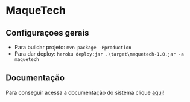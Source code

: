 # MaqueTech

## Configuraçoes gerais

* Para buildar projeto: ``mvn package -Pproduction``
* Para dar deploy: ``heroku deploy:jar .\target\maquetech-1.0.jar -a maquetech``

## Documentação

Para conseguir acessa a documentação do sistema clique [aqui](https://catolicasc-my.sharepoint.com/:f:/g/personal/luis_albino_catolicasc_edu_br/EpZd-9SRVG1KnwBzTpQwy3sB0nkg9hVd22bg3kG0EFneFQ?e=x52mrr)!

[//]: # (# MaqueTech)

[//]: # ()
[//]: # (This project can be used as a starting point to create your own Vaadin application with Spring Boot.)

[//]: # (It contains all the necessary configuration and some placeholder files to get you started.)

[//]: # ()
[//]: # (## Running the application)

[//]: # ()
[//]: # (The project is a standard Maven project. To run it from the command line,)

[//]: # (type `mvnw` &#40;Windows&#41;, or `./mvnw` &#40;Mac & Linux&#41;, then open)

[//]: # (http://localhost:8080 in your browser.)

[//]: # ()
[//]: # (You can also import the project to your IDE of choice as you would with any)

[//]: # (Maven project. Read more on [how to import Vaadin projects to different IDEs]&#40;https://vaadin.com/docs/latest/guide/step-by-step/importing&#41; &#40;Eclipse, IntelliJ IDEA, NetBeans, and VS Code&#41;.)

[//]: # ()
[//]: # (## Deploying to Production)

[//]: # ()
[//]: # (To create a production build, call `mvnw clean package -Pproduction` &#40;Windows&#41;,)

[//]: # (or `./mvnw clean package -Pproduction` &#40;Mac & Linux&#41;.)

[//]: # (This will build a JAR file with all the dependencies and front-end resources,)

[//]: # (ready to be deployed. The file can be found in the `target` folder after the build completes.)

[//]: # ()
[//]: # (Once the JAR file is built, you can run it using)

[//]: # (`java -jar target/maquetech-1.0-SNAPSHOT.jar`)

[//]: # ()
[//]: # (## Project structure)

[//]: # ()
[//]: # (- `MainLayout.java` in `src/main/java` contains the navigation setup &#40;i.e., the)

[//]: # (  side/top bar and the main menu&#41;. This setup uses)

[//]: # (  [App Layout]&#40;https://vaadin.com/docs/components/app-layout&#41;.)

[//]: # (- `views` package in `src/main/java` contains the server-side Java views of your application.)

[//]: # (- `views` folder in `frontend/` contains the client-side JavaScript views of your application.)

[//]: # (- `themes` folder in `frontend/` contains the custom CSS styles.)

[//]: # ()
[//]: # (## Useful links)

[//]: # ()
[//]: # (- Read the documentation at [vaadin.com/docs]&#40;https://vaadin.com/docs&#41;.)

[//]: # (- Follow the tutorial at [vaadin.com/docs/latest/tutorial/overview]&#40;https://vaadin.com/docs/latest/tutorial/overview&#41;.)

[//]: # (- Create new projects at [start.vaadin.com]&#40;https://start.vaadin.com/&#41;.)

[//]: # (- Search UI components and their usage examples at [vaadin.com/docs/latest/components]&#40;https://vaadin.com/docs/latest/components&#41;.)

[//]: # (- View use case applications that demonstrate Vaadin capabilities at [vaadin.com/examples-and-demos]&#40;https://vaadin.com/examples-and-demos&#41;.)

[//]: # (- Build any UI without custom CSS by discovering Vaadin's set of [CSS utility classes]&#40;https://vaadin.com/docs/styling/lumo/utility-classes&#41;. )

[//]: # (- Find a collection of solutions to common use cases at [cookbook.vaadin.com]&#40;https://cookbook.vaadin.com/&#41;.)

[//]: # (- Find add-ons at [vaadin.com/directory]&#40;https://vaadin.com/directory&#41;.)

[//]: # (- Ask questions on [Stack Overflow]&#40;https://stackoverflow.com/questions/tagged/vaadin&#41; or join our [Discord channel]&#40;https://discord.gg/MYFq5RTbBn&#41;.)

[//]: # (- Report issues, create pull requests in [GitHub]&#40;https://github.com/vaadin&#41;.)
